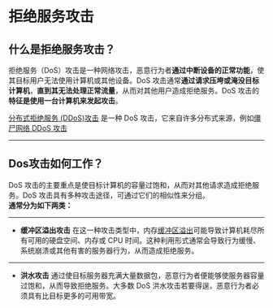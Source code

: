 # 拒绝服务攻击
## 什么是拒绝服务攻击？
拒绝服务（DoS）攻击是一种网络攻击，恶意行为者**通过中断设备的正常功能**，使其目标用户无法使用计算机或其他设备。DoS 攻击通常**通过请求压垮或淹没目标计算机**，**直到其无法处理正常流量**，从而对其他用户造成拒绝服务。DoS 攻击的**特征是使用一台计算机来发起攻击**。

[分布式拒绝服务 (DDoS)攻击](https://www.cloudflare.com/zh-tw/learning/ddos/what-is-a-ddos-attack/) 是一种 DoS 攻击，它来自许多分布式来源，例如[僵尸网络 DDoS 攻击](https://www.cloudflare.com/zh-tw/learning/ddos/what-is-a-ddos-botnet/)
***
## Dos攻击如何工作？
DoS 攻击的主要重点是使目标计算机的容量过饱和，从而对其他请求造成拒绝服务。DoS 攻击具有多种攻击途径，可通过它们的相似性来分组。  
**通常分为如下两类：**
***
* **缓冲区溢出攻击** 在这一种攻击类型中，内存[缓冲区溢出](https://www.cloudflare.com/zh-tw/learning/security/threats/buffer-overflow/)可能导致计算机耗尽所有可用的硬盘空间、内存或 CPU 时间。这种利用形式通常会导致行为缓慢、系统崩溃或其他有害的服务器行为，从而造成拒绝服务。
***
* **洪水攻击** 通过使目标服务器充满大量数据包，恶意行为者便能够使服务器容量过饱和，从而导致拒绝服务。大多数 DoS 洪水攻击若要得逞，恶意行为者必须具有比目标更多的可用带宽。

